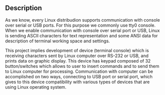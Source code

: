 <h2> Description </h2>
<p> As we know, every Linux distribudion supports communication with console over serial or USB ports. For this purpose we commonly use tty0 console. When we enable communication with console over serial port or USB, Linux is sending ASCII characters for text representation and some ANSI data for description of terminal working space and settings. </p>
<p> This project implies development of device (terminal console) which is receiving characters sent by Linux computer over RS-232 or USB, and prints data on graphic display. This device has keypad composed of 32 button/switches which allows to user to insert commands and to send them to Linux computer for processing. Communication with computer can be accomplished on two ways, connecting to USB port or serial port, which gives to this device compatibility with various types of devices that are using Linux operating system.  </p> 
